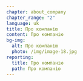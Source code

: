 ```yaml
---
chapter: about_company
chapter_range: "2"
language: uk
title: Про компанію
content: Про компанію
bg-img:
  alt: Про компанію
  photo: /img/image-18.jpg
reporting:
  title: Про компанію
  path: Про компанію
---
```

